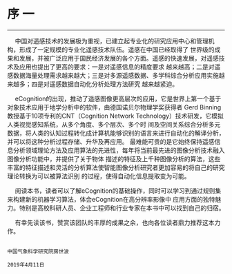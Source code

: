 # 序 一
-------------------------------------------------------
&emsp; 中国对遥感技术的发展极为重视，已建立起专业化的研究应用中心和管理机构，形成了一定规模的专业化遥感技术队伍。遥感在中国已经取得了
世界级的成果和发展，并被广泛应用于国民经济发展的各个方面。遥感的快速发展，对遥感技术及应用也提出了更高的要求：一是对遥感信息的精度要求
越来越高；二是对遥感数据海量处理需求越来越大；三是对多源遥感数据、多学科综合分析应用实施越来越多；四是对遥感数据自动化分析处理方法研究
越来越紧迫。

&emsp; eCognition的出现，推动了遥感图像更高层次的应用，它是世界上第一个基于对象技术应用于地学分析中的软件，由德国诺贝尔物理学奖获得者
Gerd Binning教授基于10项专利的CNT（Cognition Network Technology）技术研发，它模拟人类视觉感知系统，从多个角度、多个层次、多个时
间及空间关系综合分析多元数据，将人类的认知过程转化成计算机能够识别的语言来进行自动化的解译分析，并可以将这种分析过程存储、升华及再应用。
最难能可贵的是它始终保持遥感信息分析领域理论方法及应用算法的先进性，每年将当前最先进的图像分析技术融入图像分析功能中，并提供了关于物体
描述的特征及上千种图像分析的算法，这些丰富的特征描述和灵活的分析算法使智能图像分析研究者更加容易的将自己的研究理论转换为可以被算法识别
的过程，使得自动化信息提取变为可能。

&emsp; 阅读本书，读者可以了解eCognition的基础操作，同时可以学习到通过规则集来构建新的机器学习算法，体会eCognition在高分辨率影像中
应用方面的独特魅力。特别是高校科研人员、企业工程师和行业专家在本书中可以找到自己的归宿。

&emsp; 有幸先读该书，赞赏该团队的丰厚的成果之余，也向各位读者鼎力推荐这本力作。


                                                                          中国气象科学研究院房世波
                                                                              2019年4月11日
